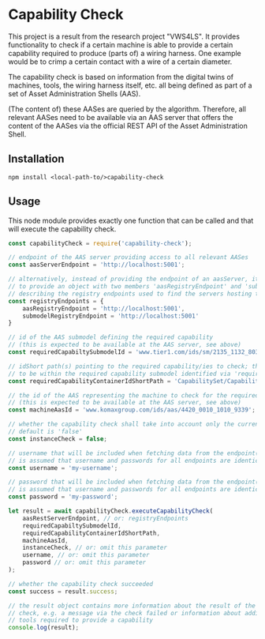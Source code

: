 # Capability Check

This project is a result from the research project "VWS4LS". It provides functionality
to check if a certain machine is able to provide a certain capability required
to produce (parts of) a wiring harness. One example would be to crimp a certain
contact with a wire of a certain diameter.

The capability check is based on information from the digital twins of machines,
tools, the wiring harness itself, etc. all being defined as part of a set of
Asset Administration Shells (AAS).

(The content of) these AASes are queried by the algorithm. Therefore, all relevant AASes need to
be available via an AAS server that offers the content of the AASes via the
official REST API of the Asset Administration Shell.

## Installation

`npm install <local-path-to/>capability-check`

## Usage

This node module provides exactly one function that can be called and that will execute the capability check.

```javascript
const capabilityCheck = require('capability-check');

// endpoint of the AAS server providing access to all relevant AASes
const aasServerEndpoint = 'http://localhost:5001'; 

// alternatively, instead of providing the endpoint of an aasServer, it is also possible
// to provide an object with two members 'aasRegistryEndpoint' and 'submodelRegistryEndpoint' 
// describing the registry endpoints used to find the servers hosting the relevant AASes and submodels;
const registryEndpoints = {
    aasRegistryEndpoint = 'http://localhost:5001',
    submodelRegistryEndpoint = 'http://localhost:5001'
}

// id of the AAS submodel defining the required capability
// (this is expected to be available at the AAS server, see above)
const requiredCapabiltySubmodelId = 'www.tier1.com/ids/sm/2135_1132_8032_2655';

// idShort path(s) pointing to the required capability/ies to check; this is expected
// to be within the required capability submodel identified via 'requiredCapabiltySubmodelId'
const requiredCapabilityContainerIdShortPath = 'CapabilitySet/CapabilityContainer01'; // or: ['CapabilitySet/CapabilityContainer01', 'CapabilitySet/CapabilityContainer02']

// the id of the AAS representing the machine to check for the required capability
// (this is expected to be available at the AAS server, see above)
const machineAasId = 'www.komaxgroup.com/ids/aas/4420_0010_1010_9339';

// whether the capability check shall take into account only the currently mounted tools (true) or all tools that can theoretically be mounted (false); 
// default is 'false'
const instanceCheck = false;

// username that will be included when fetching data from the endpoint(s); username/password will be included directly in the fetch urls; it 
// is assumed that username and passwords for all endpoints are identical
const username = 'my-username';

// password that will be included when fetching data from the endpoint(s); username/password will be included directly in the fetch urls; it 
// is assumed that username and passwords for all endpoints are identical
const password = 'my-password';

let result = await capabilityCheck.executeCapabilityCheck(
    aasRestServerEndpoint, // or: registryEndpoints
    requiredCapabiltySubmodelId, 
    requiredCapabilityContainerIdShortPath, 
    machineAasId,
    instanceCheck, // or: omit this parameter
    username, // or: omit this parameter
    password // or: omit this parameter
);

// whether the capability check succeeded
const success = result.success;

// the result object contains more information about the result of the capability
// check, e.g. a message via the check failed or information about additional 
// tools required to provide a capability
console.log(result);
```